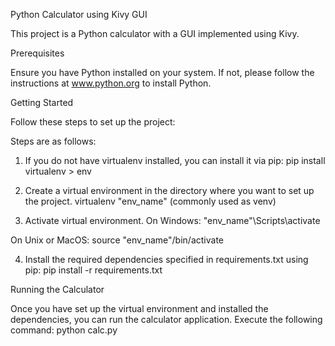 Python Calculator using Kivy GUI

This project is a Python calculator with a GUI implemented using Kivy.

Prerequisites

Ensure you have Python installed on your system. 
If not, please follow the instructions at www.python.org to install Python.

Getting Started

Follow these steps to set up the project:

Steps are as follows:

  1. If you do not have virtualenv installed, you can install it via pip:
  pip install virtualenv > env

  2. Create a virtual environment in the directory where you want to set up the project.
  virtualenv "env_name" (commonly used as venv)
  
  3. Activate  virtual environment.
  On Windows:
  "env_name"\Scripts\activate

  On Unix or MacOS:
  source "env_name"/bin/activate

  4. Install the required dependencies specified in requirements.txt using pip:
  pip install -r requirements.txt

Running the Calculator

  Once you have set up the virtual environment and installed the dependencies, you can run the calculator application. Execute the following command:
  python calc.py


